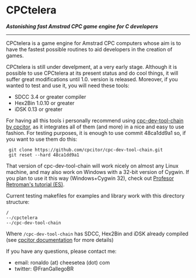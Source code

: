 # CPCtelera

_**Astonishing fast Amstrad CPC game engine for C developers**_

---------------------------------------------------------------

CPCtelera is a game engine for Amstrad CPC computers whose aim is to have the fastest possible 
routines to aid developers in the creation of games. 

CPCtelera is still under develpment, at a very early stage. Although it is possible to use CPCtelera 
at its present status and do cool things, it will suffer great modifications until 1.0. version is
released. Moreover, if you wanted to test and use it, you will need these tools:
 
 * SDCC 3.4 or greater compiler
 * Hex2Bin 1.0.10 or greater
 * iDSK 0.13 or greater

For having all this tools i personally recommend using 
[cpc-dev-tool-chain by cpcitor](https://github.com/cpcitor/cpc-dev-tool-chain/), as it integrates all of them
(and more) in a nice and easy to use fashion. For testing purposes, it is enough to use commit 48ca1dd9a1 so,
if you want to use them do this:
 
     git clone https://github.com/cpcitor/cpc-dev-tool-chain.git
     git reset --hard 48ca1dd9a1
 
That version of cpc-dev-tool-chain will work nicely on almost any Linux machine, and may also work on Windows
with a 32-bit version of Cygwin. If you plan to use it this way (Windows+Cygwin 32), check out 
[Profesor Retroman's tutorial (ES)](https://www.youtube.com/watch?v=FvAg-xmWZHM). 

Current testing makefiles for examples and library work with this directory structure:

    /
    --/cpctelera
    --/cpc-dev-tool-chain

Where `/cpc-dev-tool-chain` has SDCC, Hex2Bin and iDSK already compiled 
(see [cpcitor documentation](https://github.com/cpcitor/cpc-dev-tool-chain/blob/master/README.md) for more details)

If you have any questions, please contact me:
 
 * email:    ronaldo (at) cheesetea (dot) com
 * twitter:  @FranGallegoBR